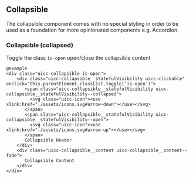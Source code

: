 ## Collapsible

The collapsible component comes with no special styling in order to be used as a foundation for more opinionated components e.g. Accordion.

### Collapsible (collapsed)

Toggle the class `is-open` open/close the collapsible content

    @example
    <div class="uicc-collapsible is-open">
        <div class="uicc-collapsible__statefulVisibility uicc-clickable" onclick="this.parentElement.classList.toggle('is-open')">
           <span class="uicc-collapsible__statefulVisibility uicc-collapsible__statefulVisibility--collapsed">
             <svg class="uicc-icon"><use xlink:href="./assets/icons.svg#arrow-down"></use></svg>
           </span>
           <span class="uicc-collapsible__statefulVisibility uicc-collapsible__statefulVisibility--open">
             <svg class="uicc-icon"><use xlink:href="./assets/icons.svg#arrow-up"></use></svg>
           </span>
           Collapsible Header
        </div>
        <div class="uicc-collapsible__content uicc-collapsible__content--fade">
           Collapsible Content
        </div>
    </div>
